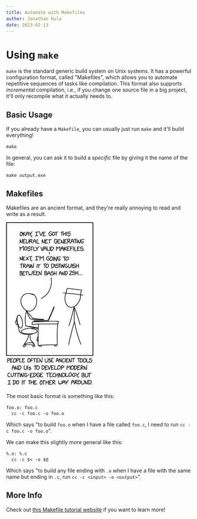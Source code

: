 ```yaml
---
title: Automate with Makefiles
author: Jonathan Kula
date: 2023-02-13
---
```


# Using `make`

`make` is the standard generic build system on Unix systems.  It has a powerful
configuration format, called "Makefiles", which allows you to automate
repetitive sequences of tasks like compilation.  This format also supports
_incremental_ compilation, i.e., if you change one source file in a big
project, it'll only recompile what it actually needs to.

## Basic Usage

If you already have a `Makefile`, you can usually just run `make` and it'll
build everything!

```make
make
```

In general, you can ask it to build a _specific_ file by giving it the name of
the file:

```make
make output.exe
```

## Makefiles

Makefiles are an ancient format, and they're really annoying to read and write
as a result.

![xkcd 2510](../xkcd/modern_tools.jpg)

The most basic format is something like this:

```make
foo.o: foo.c
  cc -c foo.c -o foo.o
```

Which says "to build `foo.o` when I have a file called `foo.c`, I need to run
`cc -c foo.c -o foo.o`".

We can make this slightly more general like this:

```make
%.o: %.c
  cc -c $< -o $@
```

Which says "to build any file ending with `.o` when I have a file with the same
name but ending in `.c`, run `cc -c <input> -o <output>`".

## More Info

Check out [this Makefile tutorial website](https://makefiletutorial.com/) if
you want to learn more!
